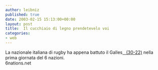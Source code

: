 ```yaml
---
author: leibniz
published: true
date: 2003-02-15 15:13:00+00:00
layout: post
title:  Il cucchiaio di legno prendetevelo voi 
categories:
- web
---
```


La nazionale italiana di rugby ha appena battuto il Galles[   (30-22)][1] nella prima giornata del 6 nazioni.  
  6nations.net

[1]:	http://www.6nations.net/news_428.html